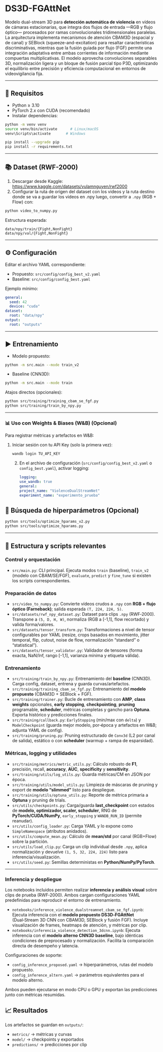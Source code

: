 # DS3D-FGAttNet

Modelo dual-stream 3D para **detección automática de violencia** en vídeos de cámaras estacionarias, que integra dos flujos de entrada —RGB y flujo óptico— procesados por ramas convolucionales tridimensionales paralelas.
La arquitectura implementa mecanismos de atención CBAM3D (espacial y de canal) y SEBlock (squeeze-and-excitation) para resaltar características discriminativas, mientras que la fusión guiada por flujo (FGF) permite una integración adaptativa entre ambas corrientes de información mediante compuertas multiplicativas.
El modelo aprovecha convoluciones separables 3D, normalización ligera y un bloque de fusión parcial tipo P3D, optimizando el equilibrio entre precisión y eficiencia computacional en entornos de videovigilancia fija.

---

## 🚀 Requisitos

- Python ≥ 3.10
- PyTorch 2.x con CUDA (recomendado)
- Instalar dependencias:

```bash
python -m venv venv
source venv/bin/activate      # Linux/macOS
venv\Scripts\activate       # Windows

pip install --upgrade pip
pip install -r requirements.txt
```

---

## 📚 Dataset (RWF-2000)

1. Descargar desde Kaggle: https://www.kaggle.com/datasets/vulamnguyen/rwf2000
2. Configurar la ruta de origen del dataset con los videos y la ruta destino donde se va a guardar los videos en .npy luego, convertir a `.npy` (RGB + Flow) con:

```bash
python video_to_numpy.py
```

Estructura esperada:

```
data/npy/train/{Fight,NonFight}
data/npy/val/{Fight,NonFight}
```

---

## ⚙️ Configuración

Editar el archivo YAML correspondiente:

- Propuesto: `src/config/config_best_v2.yaml`
- Baseline: `src/config/config_best.yaml`

Ejemplo mínimo:

```yaml
general:
  seed: 42
  device: "cuda"
dataset:
  root: "data/npy"
output:
  root: "outputs"
```

---

## ▶️ Entrenamiento

- Modelo propuesto:

```bash
python -m src.main --mode train_v2
```

- Baseline (CNN3D):

```bash
python -m src.main --mode train
```

Atajos directos (opcionales):

```bash
python src/training/training_cbam_se_fgf.py
python src/training/train_by_npy.py
```

---

### 📊 Uso con Weights & Biases (W&B) (Opcional)

Para registrar métricas y artefactos en W&B:

1. Iniciar sesión con tu API Key (solo la primera vez):

   ```bash
   wandb login TU_API_KEY
   ```

   2. En el archivo de configuración (`src/config/config_best_v2.yaml` o `config_best.yaml`), activar logging:

      ```yaml
      logging:
      use_wandb: true
      general:
      project_name: "ViolenceDualStreamNet"
      experiment_name: "experimento_prueba"
      ```

## 🔎 Búsqueda de hiperparámetros (Opcional)

```bash
python src/tools/optimize_hparams_v2.py
python src/tools/optimize_hparams.py
```

---

## 🧩 Estructura y scripts relevantes

### Control y orquestación

- `src/main.py`: CLI principal. Ejecuta modos `train` (baseline), `train_v2` (modelo con CBAM/SE/FGF), `evaluate`, `predict` y `fine_tune` si existen los scripts correspondientes.

### Preparación de datos

- `src/video_to_numpy.py`: Convierte vídeos crudos a `.npy` con **RGB + flujo óptico (Farneback)**; salida esperada `(T, 224, 224, 5)`.
- `src/datasets/rwf_npy_dataset.py`: Dataset para clips `.npy` (RWF‑2000). Transpone a `(5, D, H, W)`, normaliza (RGB a [-1,1], flow recortado) y valida forma/valores.
- `src/datasets/tensor_transform.py`: Transformaciones a nivel de tensor configurables por YAML (resize, crops basados en movimiento, jitter temporal, flip, cutout, noise de flow, normalización “standard” o “statistical”).
- `src/datasets/tensor_validator.py`: Validador de tensores (forma exacta, NaN/Inf, rango [-1,1], varianza mínima y etiqueta válida).

### Entrenamiento

- `src/training/train_by_npy.py`: Entrenamiento del **baseline** (CNN3D). Carga config, dataset, entrena y guarda curvas/artefactos.
- `src/training/training_cbam_se_fgf.py`: Entrenamiento del **modelo propuesto** (CBAM3D + SEBlock + FGF).
- `src/training/trainer.py`: Bucle de entrenamiento con **AMP**, **class weights** opcionales, **early stopping**, **checkpointing**, **pruning** programable, **scheduler**, métricas completas y gancho para **Optuna**. Exporta histórico y predicciones finales.
- `src/training/callback.py`: `EarlyStopping` (min/max con `delta`) y `ModelCheckpoint` (guarda mejor modelo, por‑época y artefactos en W&B; adjunta YAML de config).
- `src/training/pruning.py`: Pruning estructurado de `Conv3d` (L2 por canal de salida), estático o con **scheduler** (warmup + rampa de esparsidad).

### Métricas, logging y utilidades

- `src/training/metrics/metric_utils.py`: Cálculo robusto de **F1**, precisión, recall, **accuracy**, **AUC**, **specificity** y **sensitivity**.
- `src/training/utils/log_utils.py`: Guarda métricas/CM en JSON por época.
- `src/training/utils/model_utils.py`: Limpieza de máscaras de pruning y export de **modelo “slimmed”** listo para despliegue.
- `src/training/utils/optuna_utils.py`: Reporte de métrica primaria a **Optuna** y pruning de trials.
- `src/utils/checkpoints.py`: Carga/guarda **last_checkpoint** con estados de **modelo, optimizador, scaler, scheduler**, RNG de **PyTorch/CUDA/NumPy**, `early_stopping` y `WANDB_RUN_ID` (permite reanudar).
- `src/utils/config_loader.py`: Carga YAML y lo expone como `SimpleNamespace` (atributos anidados).
- `src/utils/compute_mean.py`: Cálculo de **mean/std** por canal (RGB+Flow) sobre la partición.
- `src/utils/load_clip.py`: Carga un clip individual desde `.npy`, aplica normalización y devuelve `(1, 5, 32, 224, 224)` listo para inferencia/visualización.
- `src/utils/seed.py`: Semillas deterministas en **Python/NumPy/PyTorch**.

---

### Inferencia y despliegue

Los notebooks incluidos permiten realizar **inferencia y análisis visual** sobre clips de prueba (RWF‑2000).
Ambos cargan configuraciones YAML predefinidas para reproducir el entorno de entrenamiento.

- `notebooks/inference_violence_dualstreamnet_cbam_se_fgf.ipynb`:
  Ejecuta inferencia con el **modelo propuesto DS3D‑FGAttNet** (Dual‑Stream 3D CNN con CBAM3D, SEBlock y fusión FGF).
  Incluye visualización de frames, heatmaps de atención, y métricas por clip.
- `notebooks/inferencia_violence_detection_3dcnn.ipynb`:
  Ejecuta inferencia con el **modelo alterno CNN3D baseline**, bajo idénticas condiciones de preprocesado y normalización.
  Facilita la comparación directa de desempeño y latencia.

Configuraciones de soporte:

- `config_inference_proposed.yaml` → hiperparámetros, rutas del modelo propuesto.
- `config_inference_altern.yaml` → parámetros equivalentes para el modelo alterno.

Ambos pueden ejecutarse en modo CPU o GPU y exportan las predicciones junto con métricas resumidas.

## 📈 Resultados

Los artefactos se guardan en `outputs/`:

- `metrics/` → métricas y curvas
- `model/` → checkpoints y exportados
- `predictions/` → predicciones por clip
